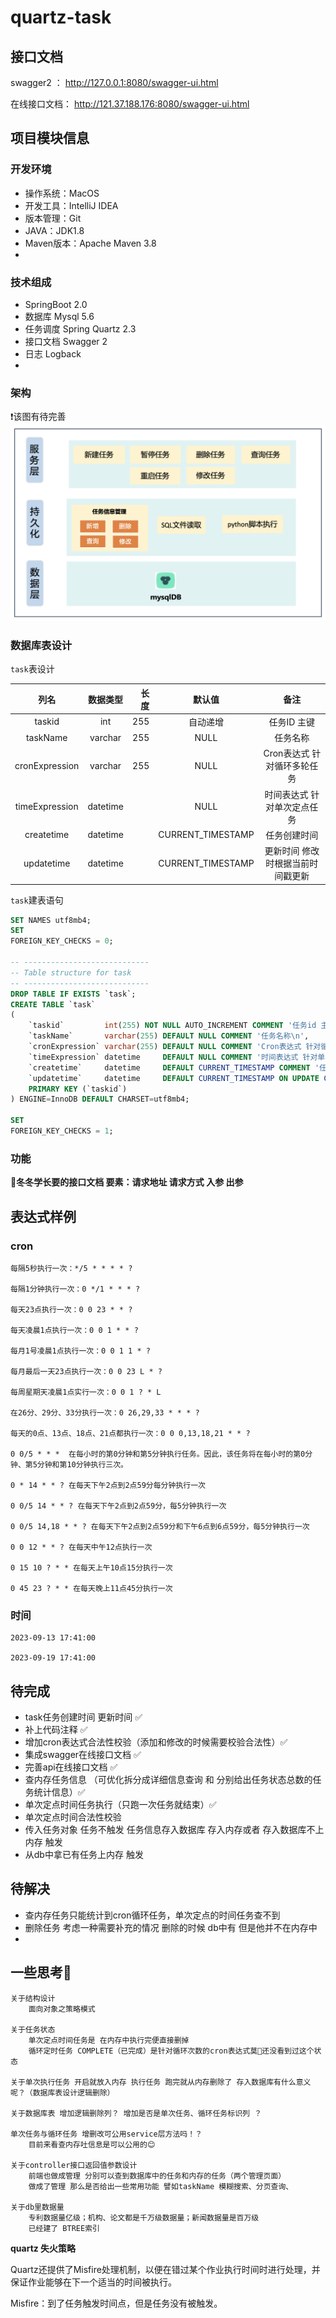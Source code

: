 # quartz-task

## 接口文档

swagger2 ： http://127.0.0.1:8080/swagger-ui.html

在线接口文档： http://121.37.188.176:8080/swagger-ui.html

## 项目模块信息

### 开发环境

- 操作系统：MacOS
- 开发工具：IntelliJ IDEA
- 版本管理：Git
- JAVA：JDK1.8
- Maven版本：Apache Maven 3.8
-

### 技术组成

- SpringBoot 2.0
- 数据库 Mysql 5.6
- 任务调度 Spring Quartz 2.3
- 接口文档 Swagger 2
- 日志 Logback
-

### 架构

❗️该图有待完善
![模块架构图](./info/img/20230909101804.png)

### 数据库表设计

`task`表设计

|       列名       |   数据类型   |  长度 |        默认值        |        备注         |
|:--------------:|:--------:|----:|:-----------------:|:-----------------:|
|     taskid     |   int    | 255 |       自动递增        |      任务ID 主键      |
|    taskName    | varchar  | 255 |       NULL        |       任务名称        |
| cronExpression | varchar  | 255 |       NULL        | Cron表达式 针对循环多轮任务  |
| timeExpression | datetime |     |       NULL        |  时间表达式 针对单次定点任务   |
|   createtime   | datetime |     | CURRENT_TIMESTAMP |      任务创建时间       |
|   updatetime   | datetime |     | CURRENT_TIMESTAMP | 更新时间 修改时根据当前时间戳更新 |

`task`建表语句

```sql
SET NAMES utf8mb4;
SET
FOREIGN_KEY_CHECKS = 0;

-- ----------------------------
-- Table structure for task
-- ----------------------------
DROP TABLE IF EXISTS `task`;
CREATE TABLE `task`
(
    `taskid`         int(255) NOT NULL AUTO_INCREMENT COMMENT '任务id 主键 自动递增',
    `taskName`       varchar(255) DEFAULT NULL COMMENT '任务名称\n',
    `cronExpression` varchar(255) DEFAULT NULL COMMENT 'Cron表达式 针对循环多轮任务',
    `timeExpression` datetime     DEFAULT NULL COMMENT '时间表达式 针对单次定点任务',
    `createtime`     datetime     DEFAULT CURRENT_TIMESTAMP COMMENT '任务创建时间',
    `updatetime`     datetime     DEFAULT CURRENT_TIMESTAMP ON UPDATE CURRENT_TIMESTAMP COMMENT '更新时间',
    PRIMARY KEY (`taskid`)
) ENGINE=InnoDB DEFAULT CHARSET=utf8mb4;

SET
FOREIGN_KEY_CHECKS = 1;
```

### 功能

📄**冬冬学长要的接口文档 要素：请求地址 请求方式 入参 出参**

## 表达式样例

### cron

    每隔5秒执行一次：*/5 * * * * ?

    每隔1分钟执行一次：0 */1 * * * ?

    每天23点执行一次：0 0 23 * * ?

    每天凌晨1点执行一次：0 0 1 * * ?

    每月1号凌晨1点执行一次：0 0 1 1 * ?

    每月最后一天23点执行一次：0 0 23 L * ?

    每周星期天凌晨1点实行一次：0 0 1 ? * L

    在26分、29分、33分执行一次：0 26,29,33 * * * ?

    每天的0点、13点、18点、21点都执行一次：0 0 0,13,18,21 * * ?
    
    0 0/5 * * *  在每小时的第0分钟和第5分钟执行任务。因此，该任务将在每小时的第0分钟、第5分钟和第10分钟执行三次。

    0 * 14 * * ? 在每天下午2点到2点59分每分钟执行一次

    0 0/5 14 * * ? 在每天下午2点到2点59分，每5分钟执行一次

    0 0/5 14,18 * * ? 在每天下午2点到2点59分和下午6点到6点59分，每5分钟执行一次

    0 0 12 * * ? 在每天中午12点执行一次

    0 15 10 ? * * 在每天上午10点15分执行一次

    0 45 23 ? * * 在每天晚上11点45分执行一次

### 时间

    2023-09-13 17:41:00
    
    2023-09-19 17:41:00

## 待完成

- task任务创建时间 更新时间 ✅
- 补上代码注释 ✅
- 增加cron表达式合法性校验（添加和修改的时候需要校验合法性）✅
- 集成swagger在线接口文档 ✅
- 完善api在线接口文档 ✅
- 查内存任务信息 （可优化拆分成详细信息查询 和 分别给出任务状态总数的任务统计信息）✅
- 单次定点时间任务执行（只跑一次任务就结束）✅
- 单次定点时间合法性校验
- 传入任务对象 任务不触发 任务信息存入数据库 存入内存或者 存入数据库不上内存 触发
- 从db中拿已有任务上内存 触发

## 待解决

- 查内存任务只能统计到cron循环任务，单次定点的时间任务查不到
- 删除任务 考虑一种需要补充的情况 删除的时候 db中有 但是他并不在内存中
- 

## 一些思考🤔️

    关于结构设计
        面向对象之策略模式

    关于任务状态
        单次定点时间任务是 在内存中执行完便直接删掉
        循环定时任务 COMPLETE（已完成）是针对循环次数的cron表达式莫🤔还没看到过这个状态

    关于单次执行任务 开启就放入内存 执行任务 跑完就从内存删除了 存入数据库有什么意义呢？（数据库表设计逻辑删除）

    关于数据库表 增加逻辑删除列？ 增加是否是单次任务、循环任务标识列 ？

    单次任务与循环任务 增删改可公用service层方法吗！？
        目前来看查内存吐信息是可以公用的😊

    关于controller接口返回值参数设计 
        前端也做成管理 分别可以查到数据库中的任务和内存的任务（两个管理页面）
        做成了管理 那么是否给出一些常用功能 譬如taskName 模糊搜索、分页查询、

    关于db里数据量
        专利数据量亿级；机构、论文都是千万级数据量；新闻数据量是百万级 
        已经建了 BTREE索引

**quartz 失火策略**

Quartz还提供了Misfire处理机制，以便在错过某个作业执行时间时进行处理，并保证作业能够在下一个适当的时间被执行。

Misfire：到了任务触发时间点，但是任务没有被触发。
